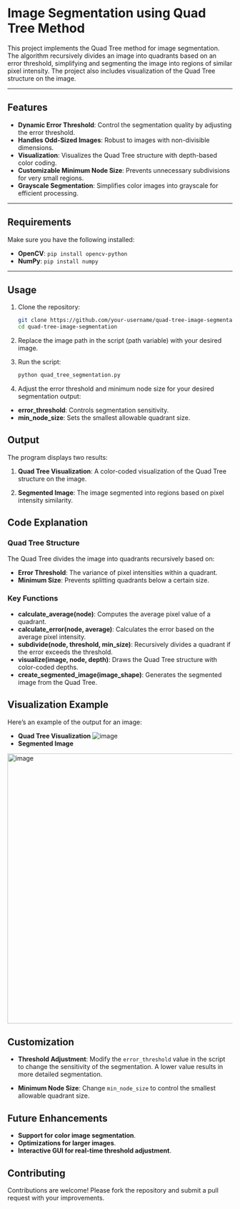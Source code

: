 # **Image Segmentation using Quad Tree Method**

This project implements the Quad Tree method for image segmentation. The algorithm recursively divides an image into quadrants based on an error threshold, simplifying and segmenting the image into regions of similar pixel intensity. The project also includes visualization of the Quad Tree structure on the image.

---

## **Features**

- **Dynamic Error Threshold**: Control the segmentation quality by adjusting the error threshold.
- **Handles Odd-Sized Images**: Robust to images with non-divisible dimensions.
- **Visualization**: Visualizes the Quad Tree structure with depth-based color coding.
- **Customizable Minimum Node Size**: Prevents unnecessary subdivisions for very small regions.
- **Grayscale Segmentation**: Simplifies color images into grayscale for efficient processing.

---

## **Requirements**

Make sure you have the following installed:

- **OpenCV**: `pip install opencv-python`
- **NumPy**: `pip install numpy`

---

## **Usage**

1. Clone the repository:
   ```bash
   git clone https://github.com/your-username/quad-tree-image-segmentation.git
   cd quad-tree-image-segmentation
2. Replace the image path in the script (path variable) with your desired image.

3. Run the script:
   ```bash
   python quad_tree_segmentation.py
3. Adjust the error threshold and minimum node size for your desired segmentation output:

  - **error_threshold**: Controls segmentation sensitivity.
  - **min_node_size**: Sets the smallest allowable quadrant size.
## **Output**
The program displays two results:

1. **Quad Tree Visualization**: A color-coded visualization of the Quad Tree structure on the image.
     
2. **Segmented Image**: The image segmented into regions based on pixel intensity similarity.

## **Code Explanation**
### **Quad Tree Structure**
The Quad Tree divides the image into quadrants recursively based on:

- **Error Threshold**: The variance of pixel intensities within a quadrant.
- **Minimum Size**: Prevents splitting quadrants below a certain size.
### **Key Functions**
- **calculate_average(node)**: Computes the average pixel value of a quadrant.
- **calculate_error(node, average)**: Calculates the error based on the average pixel intensity.
- **subdivide(node, threshold, min_size)**: Recursively divides a quadrant if the error exceeds the threshold.
- **visualize(image, node, depth)**: Draws the Quad Tree structure with color-coded depths.
- **create_segmented_image(image_shape)**: Generates the segmented image from the Quad Tree.
## **Visualization Example**
Here’s an example of the output for an image:

- **Quad Tree Visualization**
   ![image](https://github.com/user-attachments/assets/af200fd4-4f70-4f16-a793-c9367d9168c9)
- **Segmented Image**
 <img width="605" alt="image" src="https://github.com/user-attachments/assets/4064d8e4-a34e-4bdd-bfbc-18b35c0f0ecd">

## **Customization**
- **Threshold Adjustment**:
Modify the ```error_threshold```  value in the script to change the sensitivity of the segmentation. A lower value results in more detailed segmentation.

- **Minimum Node Size**:
Change ```min_node_size``` to control the smallest allowable quadrant size.

## **Future Enhancements**
- **Support for color image segmentation**.
- **Optimizations for larger images**.
- **Interactive GUI for real-time threshold adjustment**.
## **Contributing**
Contributions are welcome! Please fork the repository and submit a pull request with your improvements.
